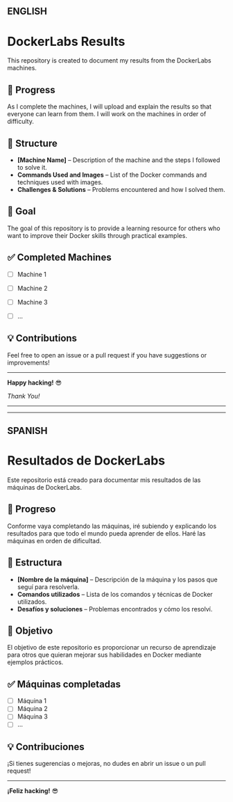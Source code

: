 ## ENGLISH

# DockerLabs Results  

This repository is created to document my results from the DockerLabs machines.  


## 🚀 Progress  

As I complete the machines, I will upload and explain the results so that everyone can learn from them. I will work on the machines in order of difficulty.  


## 📂 Structure

- **[Machine Name]** – Description of the machine and the steps I followed to solve it.  
- **Commands Used and Images** – List of the Docker commands and techniques used with images.  
- **Challenges & Solutions** – Problems encountered and how I solved them.  


## 🎯 Goal

The goal of this repository is to provide a learning resource for others who want to improve their Docker skills through practical examples.  


## ✅ Completed Machines

- [ ] Machine 1  
- [ ] Machine 2  
- [ ] Machine 3  
- [ ] ...  


## 💡 Contributions 

Feel free to open an issue or a pull request if you have suggestions or improvements!  


---


**Happy hacking!** 😎  


*Thank You!*




--------


--------


## SPANISH

# Resultados de DockerLabs  

Este repositorio está creado para documentar mis resultados de las máquinas de DockerLabs.  

## 🚀 Progreso  
Conforme vaya completando las máquinas, iré subiendo y explicando los resultados para que todo el mundo pueda aprender de ellos. Haré las máquinas en orden de dificultad.  

## 📂 Estructura  
- **[Nombre de la máquina]** – Descripción de la máquina y los pasos que seguí para resolverla.  
- **Comandos utilizados** – Lista de los comandos y técnicas de Docker utilizados.  
- **Desafíos y soluciones** – Problemas encontrados y cómo los resolví.  

## 🎯 Objetivo  
El objetivo de este repositorio es proporcionar un recurso de aprendizaje para otros que quieran mejorar sus habilidades en Docker mediante ejemplos prácticos.  

## ✅ Máquinas completadas  
- [ ] Máquina 1  
- [ ] Máquina 2  
- [ ] Máquina 3  
- [ ] ...  

## 💡 Contribuciones  
¡Si tienes sugerencias o mejoras, no dudes en abrir un issue o un pull request!  

---

**¡Feliz hacking!** 😎  
